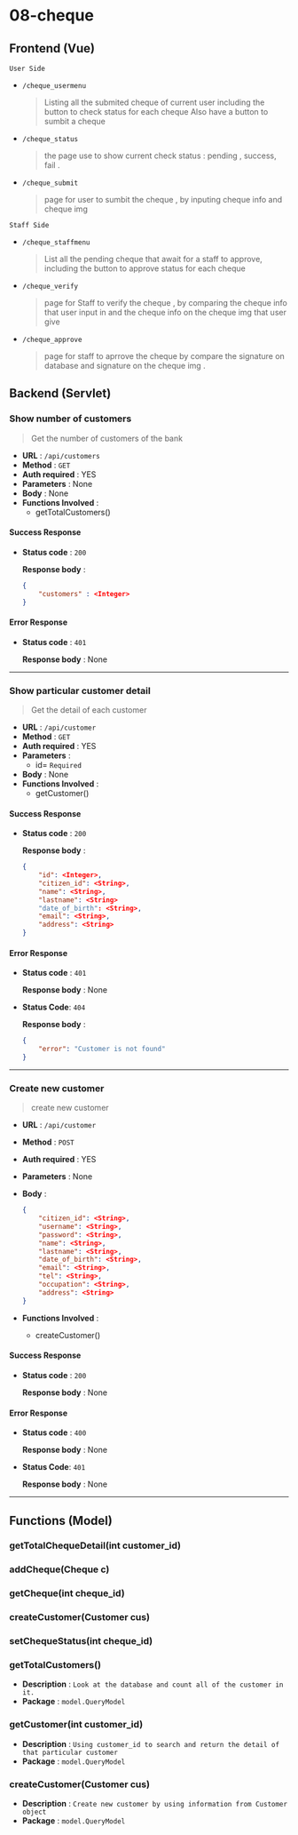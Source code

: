 # 08-cheque



## Frontend (Vue)

`User Side`
- `/cheque_usermenu`
  > Listing all the submited cheque of current user including the button to check status for each cheque 
  > Also have a button to sumbit a cheque
  
- `/cheque_status`
  > the page use to show current check status : pending , success, fail .
 

- `/cheque_submit` 
  > page for user to sumbit the cheque , by inputing cheque info and  cheque img


`Staff Side`
- `/cheque_staffmenu` 
  > List all the pending cheque that await for a staff to approve, including the button to approve status for each cheque 
- `/cheque_verify` 
  > page for Staff to verify the cheque , by comparing the cheque info that user input in  and the cheque info on the cheque img that     user give 
- `/cheque_approve` 
  > page for staff to aprrove the cheque by compare the signature on database and signature on the cheque img .


## Backend (Servlet)

 ### Show number of customers

>  Get the number of customers of the bank

- **URL** : `/api/customers`
- **Method** : `GET`
- **Auth required** : YES
- **Parameters** : None
- **Body** : None
- **Functions Involved** :  
  - getTotalCustomers()

#### Success Response

- **Status code** : `200`

  **Response body** :

  ```json
  {
      "customers" : <Integer>
  }
  ```

#### Error Response

- **Status code** : `401`

  **Response body** : None

---

 ### Show particular customer detail

> Get the detail of each customer

- **URL** : `/api/customer`
- **Method** : `GET`
- **Auth required** : YES
- **Parameters** : 
  - id=<String> `Required`
- **Body** : None
- **Functions Involved** :  
  - getCustomer()

#### Success Response

- **Status code** : `200`

  **Response body** :

  ```json
  {
      "id": <Integer>,
      "citizen_id": <String>,
      "name": <String>,
      "lastname": <String>
      "date_of_birth": <String>,
      "email": <String>,
      "address": <String>
  }
  ```

#### Error Response

- **Status code** : `401`

  **Response body** : None

- **Status Code**: `404`

  **Response body** : 

  ```json
  {
      "error": "Customer is not found"
  }
  ```

---

 ### Create new customer

> create new customer 

- **URL** : `/api/customer`

- **Method** : `POST`

- **Auth required** : YES

- **Parameters** : None

- **Body** : 

  ```json
  {
      "citizen_id": <String>,
      "username": <String>,
      "password": <String>,
      "name": <String>,
      "lastname": <String>,
      "date_of_birth": <String>,
      "email": <String>,
      "tel": <String>,
      "occupation": <String>,
      "address": <String>
  }
  ```

- **Functions Involved** :  
  - createCustomer()

#### Success Response

- **Status code** : `200`

  **Response body** : None

#### Error Response

- **Status code** : `400`

  **Response body** : None

- **Status Code**: `401`

  **Response body** : None

---



##  Functions (Model)

### getTotalChequeDetail(int customer_id)
### addCheque(Cheque c)
### getCheque(int cheque_id)
### createCustomer(Customer cus)
### setChequeStatus(int cheque_id)

### getTotalCustomers()

- **Description** : `Look at the database and count all of the customer in it.`
- **Package** : `model.QueryModel`

### getCustomer(int customer_id)

- **Description** : `Using customer_id to search and return the detail of that particular customer`
- **Package** : `model.QueryModel`

### createCustomer(Customer cus)

- **Description** : `Create new customer by using information from Customer object`
- **Package** : `model.QueryModel`
